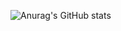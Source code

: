 ![Anurag's GitHub stats](https://github-readme-stats.vercel.app/api?username=Dev-RuntimeTerror&theme=buefy&show_icons=true)
